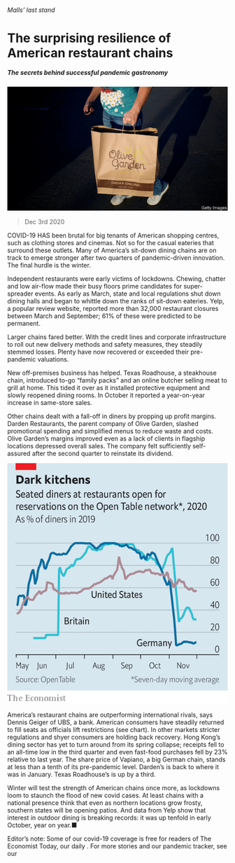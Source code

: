 ###### Malls’ last stand

# The surprising resilience of American restaurant chains 

##### The secrets behind successful pandemic gastronomy 

![image](images/20201205_WBP502.jpg) 

> Dec 3rd 2020 


COVID-19 HAS been brutal for big tenants of American shopping centres, such as clothing stores and cinemas. Not so for the casual eateries that surround these outlets. Many of America’s sit-down dining chains are on track to emerge stronger after two quarters of pandemic-driven innovation. The final hurdle is the winter.


Independent restaurants were early victims of lockdowns. Chewing, chatter and low air-flow made their busy floors prime candidates for super-spreader events. As early as March, state and local regulations shut down dining halls and began to whittle down the ranks of sit-down eateries. Yelp, a popular review website, reported more than 32,000 restaurant closures between March and September; 61% of these were predicted to be permanent.



Larger chains fared better. With the credit lines and corporate infrastructure to roll out new delivery methods and safety measures, they steadily stemmed losses. Plenty have now recovered or exceeded their pre-pandemic valuations.


New off-premises business has helped. Texas Roadhouse, a steakhouse chain, introduced to-go “family packs” and an online butcher selling meat to grill at home. This tided it over as it installed protective equipment and slowly reopened dining rooms. In October it reported a year-on-year increase in same-store sales.


Other chains dealt with a fall-off in diners by propping up profit margins. Darden Restaurants, the parent company of Olive Garden, slashed promotional spending and simplified menus to reduce waste and costs. Olive Garden’s margins improved even as a lack of clients in flagship locations depressed overall sales. The company felt sufficiently self-assured after the second quarter to reinstate its dividend.

![image](images/20201205_WBC011.png) 



America’s restaurant chains are outperforming international rivals, says Dennis Geiger of UBS, a bank. American consumers have steadily returned to fill seats as officials lift restrictions (see chart). In other markets stricter regulations and shyer consumers are holding back recovery. Hong Kong’s dining sector has yet to turn around from its spring collapse; receipts fell to an all-time low in the third quarter and even fast-food purchases fell by 23% relative to last year. The share price of Vapiano, a big German chain, stands at less than a tenth of its pre-pandemic level. Darden’s is back to where it was in January. Texas Roadhouse’s is up by a third.


Winter will test the strength of American chains once more, as lockdowns loom to staunch the flood of new covid cases. At least chains with a national presence think that even as northern locations grow frosty, southern states will be opening patios. And data from Yelp show that interest in outdoor dining is breaking records: it was up tenfold in early October, year on year.■


Editor’s note: Some of our covid-19 coverage is free for readers of The Economist Today, our daily . For more stories and our pandemic tracker, see our 

